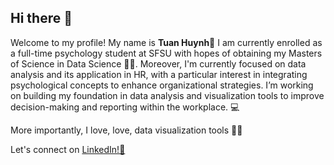 ## Hi there 👋
Welcome to my profile! My name is **Tuan Huynh**👋
I am currently enrolled as a full-time psychology student at SFSU with hopes of obtaining my Masters of Science in Data Science 💼🏫. 
Moreover, I'm currently focused on data analysis and its application in HR, with a particular interest in integrating psychological concepts to enhance organizational strategies. I’m working on building my foundation in data analysis and visualization tools to improve decision-making and reporting within the workplace. 💻 

More importantly, I love, love, data visualization tools 👨‍💻

Let's connect on [LinkedIn!🔗](https://www.linkedin.com/in/tuan-h-232th/)
## 
